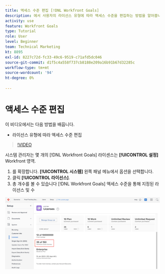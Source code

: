 ```yaml
---
title: 액세스 수준 편집 [!DNL Workfront Goals]
description: 에서 사용자의 라이선스 유형에 따라 액세스 수준을 편집하는 방법을 알아봅니다. [!DNL Workfront Goals].
activity: use
feature: Workfront Goals
type: Tutorial
role: User
level: Beginner
team: Technical Marketing
kt: 8895
exl-id: 8227c72d-fc33-49c6-9519-c71afd5dc046
source-git-commit: d1f5c4a558f737cb8188e209a16b91b67d32285c
workflow-type: tm+mt
source-wordcount: '94'
ht-degree: 0%

---
```


# 액세스 수준 편집

이 비디오에서는 다음 방법을 배웁니다.

* 라이선스 유형에 따라 액세스 수준 편집

>[!VIDEO](https://video.tv.adobe.com/v/335189/?quality=12)

시스템 관리자는 몇 개의 [!DNL Workfront Goals] 라이센스는 **[!UICONTROL 설정]** Workfront 영역.

1. 를 확장합니다. **[!UICONTROL 시스템]** 왼쪽 패널 메뉴에서 옵션을 선택합니다.
1. 클릭 **[!UICONTROL 라이선스]**.
1. 총 개수를 볼 수 있습니다 [!DNL Workfront Goals] 액세스 수준을 통해 지정된 라이선스 및 수

![숫자 스크린샷 [!DNL Workfront Goals] 의 설정 영역에 있는 라이선스 [!DNL Workfront]](assets/02-workfront-goals-licenses.png)
